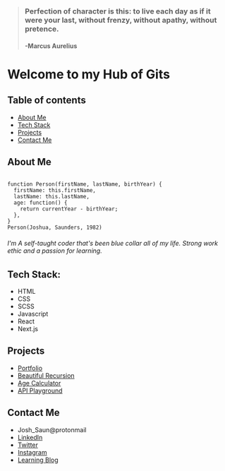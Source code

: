 
> ### Perfection of character is this: to live each day as if it were your last, without frenzy, without apathy, without pretence.
>
> #### -Marcus Aurelius 

# Welcome to my Hub of Gits

## Table of contents
* [About Me](#about-me)
* [Tech Stack](#tech-stack)
* [Projects](#projects)
* [Contact Me](#contact-me)

## About Me

```

function Person(firstName, lastName, birthYear) {
  firstName: this.firstName,
  lastName: this.lastName,
  age: function() {
    return currentYear - birthYear;
  },
}
Person(Joshua, Saunders, 1982)
```

###### I'm A self-taught coder that's been blue collar all of my life. Strong work ethic and a passion for learning.

## Tech Stack:
* HTML
* CSS
* SCSS
* Javascript
* React
* Next.js

## Projects
* [Portfolio](https://www.google.com)
* [Beautiful Recursion](https://www.google.com)
* [Age Calculator](https://github.com/J-Saun/age_calculator/edit/master/README.md)
* [API Playground](https://www.google.com)


## Contact Me
* Josh_Saun@protonmail
* [LinkedIn](https://www.linkedin.com/in/joshua-saunders-814699223?lipi=urn%3Ali%3Apage%3Ad_flagship3_profile_view_base_contact_details%3BG611BtSdTESPPPMmbf5yLA%3D%3D)
* [Twitter](https://www.google.com)
* [Instagram](https://www.google.com)
* [Learning Blog](https://www.google.com)
